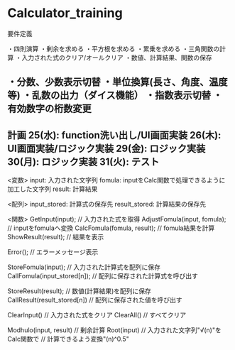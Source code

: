 # Calculator_training

要件定義

・四則演算
・剰余を求める
・平方根を求める
・累乗を求める
・三角関数の計算
・入力された式のクリア/オールクリア
・数値、計算結果、関数の保存

・分数、少数表示切替
・単位換算(長さ、角度、温度等)
・乱数の出力（ダイス機能）
・指数表示切替
・有効数字の桁数変更
--------------------------------
計画
25(水): function洗い出し/UI画面実装
26(木): UI画面実装/ロジック実装
29(金): ロジック実装
30(月): ロジック実装
31(火): テスト
--------------------------------
<変数>
input: 入力された文字列
fomula: inputをCalc関数で処理できるように加工した文字列
result: 計算結果

<配列>
input_stored:  計算式の保存先
result_stored: 計算結果の保存先

<関数>
GetInput(input);                // 入力された式を取得
AdjustFomula(input, fomula);    // inputをfomulaへ変換
CalcFomula(fomula, result);     // fomula結果を計算
ShowResult(result);             // 結果を表示

Error();   // エラーメッセージ表示

StoreFomula(input);             // 入力された計算式を配列に保存
CallFomula(input_stored[n]);    // 配列に保存された計算式を呼び出す

StoreResult(result);          // 数値(計算結果)を配列に保存
CallResult(result_stored[n])  // 配列に保存された値を呼び出す

ClearInput()    // 入力された式をクリア
ClearAll()      // すべてクリア

Modhulo(input, result)  // 剰余計算
Root(input)     // 入力された文字列"√(n)"をCalc関数で
                // 計算できるよう変換"(n)^0.5"